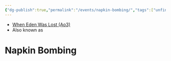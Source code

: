 ```yaml
---
{"dg-publish":true,"permalink":"/events/napkin-bombing/","tags":["unfinished","event"],"dgHomeLink":false}
---
```


- [When Eden Was Lost (Ao3)](https://archiveofourown.org/works/19334440/chapters/45992584)
- Also known as

# Napkin Bombing
